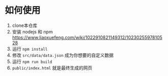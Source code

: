 # 如何使用

1. clone本仓库
2. 安装 nodejs 和 npm https://www.liaoxuefeng.com/wiki/1022910821149312/1023025597810528
3. 运行 `npm install`
4. 修改 `src/data/data.json` 成为你想要的自定义数据
5. 运行 `npm run build`
6. `public/index.html` 就是最终生成的网页